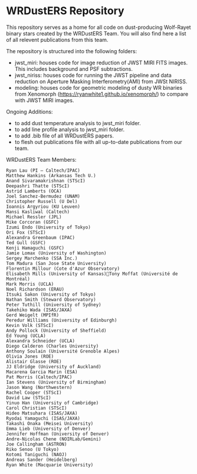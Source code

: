 # WRDustERS Repository
This repository serves as a home for all code on dust-producing Wolf-Rayet binary stars created by the WRDustERS Team. You will also find here a list of all relevent publications from this team. 

The repository is structured into the following folders:
- jwst_miri: houses code for image reduction of JWST MIRI FITS images. This includes background and PSF subtractions.
- jwst_niriss: houses code for running the JWST pipeline and data reduction on Aperture Masking Interferometry(AMI) from JWSt NIRISS.
- modeling: houses code for geometric modeling of dusty WR binaries from Xenomorph (https://ryanwhite1.github.io/xenomorph/) to compare with JWST MIRI images.

Ongoing Additions: 
- to add dust temperature analysis to jwst_miri folder.
- to add line profile analysis to jwst_miri folder.
- to add .bib file of all WRDustERS papers.
- to flesh out publications file with all up-to-date publications from our team. 

WRDustERS Team Members:

    Ryan Lau (PI – Caltech/IPAC)
    Matthew Hankins (Arkansas Tech U.)
    Anand Sivaramakrishnan (STScI)
    Deepashri Thatte (STScI)
    Astrid Lamberts (OCA)
    Joel Sanchez-Bermudez (UNAM)
    Christopher Russell (U Del)
    Ioannis Argyriou (KU Leuven)
    Mansi Kasliwal (Caltech)
    Michael Ressler (JPL)
    Mike Corcoran (GSFC)
    Izumi Endo (University of Tokyo)
    Ori Fox (STScI)
    Alexandra Greenbaum (IPAC)
    Ted Gull (GSFC)
    Kenji Hamaguchi (GSFC)
    Jamie Lomax (University of Washington)
    Sergey Marchenko (SSA Inc.)
    Tom Madura (San Jose State University)
    Florentin Millour (Cote d'Azur Observatory)
    Elisabeth Mills (University of Kansas)Tony Moffat (Université de Montréal)
    Mark Morris (UCLA)
    Noel Richardson (ERAU)
    Itsuki Sakon (University of Tokyo)
    Nathan Smith (Steward Observatory)
    Peter Tuthill (University of Sydney)
    Takehiko Wada (ISAS/JAXA)
    Gerd Weigelt (MPIfR)
    Peredur Williams (University of Edinburgh)
    Kevin Volk (STScI)
    Andy Pollock (University of Sheffield)
    Ed Young (UCLA)
    Alexandra Schneider (UCLA)
    Diego Calderon (Charles University)
    Anthony Soulain (Université Grenoble Alpes)
    Olivia Jones (ROE)
    Alistair Glasse (ROE)
    JJ Eldridge (University of Auckland)
    Macarena Garcia Marin (ESA)
    Pat Morris (Caltech/IPAC)
    Ian Stevens (University of Birmingham)
    Jason Wang (Northwestern)
    Rachel Cooper (STScI)
    David Law (STScI)
    Yinuo Han (University of Cambridge)
    Carol Christian (STScI)
    Hideo Matsuhara (ISAS/JAXA)
    Ryodai Yamaguchi (ISAS/JAXA)
    Takashi Onaka (Meisei University)
    Emma Lieb (University of Denver)
    Jennifer Hoffman (University of Denver)
    Andre-Nicolas Chene (NOIRLab/Gemini)
    Joe Callingham (ASTRON)
    Riko Senoo (U Tokyo)
    Kotomi Taniguchi (NAOJ)
    Andreas Sander (Heidelberg)
    Ryan White (Macquarie University)
